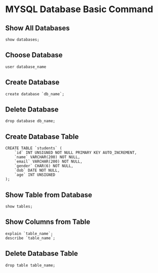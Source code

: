 # MYSQL Database Basic Command

## Show All Databases

```mysql
show databases;
```

## Choose Database

```mysql
user database_name
```

## Create Database

```mysql
create database `db_name`;
```

## Delete Database

```mysql
drop database db_name;
```

## Create Database Table

```mysql
CREATE TABLE `students` (
    `id` INT UNSIGNED NOT NULL PRIMARY KEY AUTO_INCREMENT,
    `name` VARCHAR(200) NOT NULL,
    `email` VARCHAR(200) NOT NULL,
    `gender` CHAR(6) NOT NULL,
    `dob` DATE NOT NULL,
    `age` INT UNSIGNED
);
```

## Show Table from Database

```mysql
show tables;
```

## Show Columns from Table

```mysql
explain `table_name`;
describe `table_name`;
```

## Delete Database Table

```mysql
drop table table_name;
```